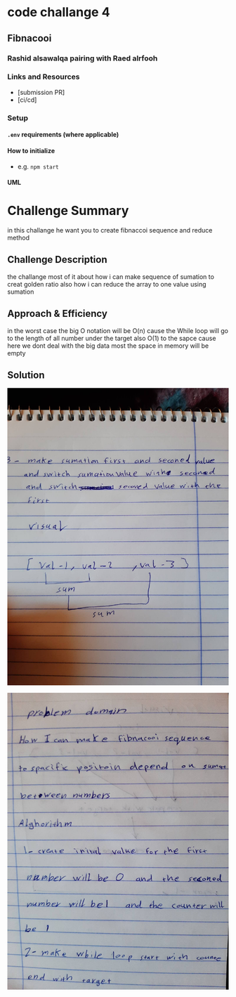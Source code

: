 # code challange 4

## Fibnacooi 

### Rashid alsawalqa pairing with Raed alrfooh

### Links and Resources

- [submission PR]
- [ci/cd]

### Setup

#### `.env` requirements (where applicable)

#### How to initialize

- e.g. `npm start`

#### UML

# Challenge Summary
in this challange he want you to create fibnaccoi sequence and reduce method 

## Challenge Description
the challange  most of it about how i can make sequence of sumation to creat golden ratio also how i can reduce the array to one value using sumation   

## Approach & Efficiency
in the worst case the big O notation will be O(n) cause the While loop will go to the length of all number under the target also O(1) to the sapce cause here we dont deal with the big data most the space in memory will be empty  

## Solution
![white borad](https://github.com/raed-401-advanced-javascript/data-structures-and-algorithms/blob/code_challange_4/assets/83171436_2625005297729798_4139056066145026048_n.jpg?raw=true)

![white borad](https://github.com/raed-401-advanced-javascript/data-structures-and-algorithms/blob/code_challange_4/assets/83362426_190663688654370_6521167111736262656_n.jpg?raw=true)